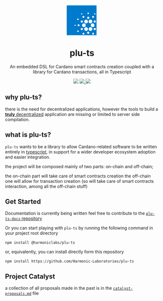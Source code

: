 <p align="center">
  <img width="100px" src="./assets/logo/plu-ts.svg" align="center"/>
  <h1 align="center">plu-ts</h1>
  <p align="center">An embedded DSL for Cardano smart contracts creation coupled with a library for Cardano transactions, all in Typescript</p>

  <p align="center">
    <img src="https://img.shields.io/github/commit-activity/m/harmonicpool/plu-ts?style=for-the-badge" />
    <a href="https://twitter.com/hlabs_tech">
      <img src="https://img.shields.io/twitter/follow/hlabs_tech?style=for-the-badge&logo=twitter" />
    </a>
    <a href="https://twitter.com/MicheleHarmonic">
      <img src="https://img.shields.io/twitter/follow/MicheleHarmonic?style=for-the-badge&logo=twitter" />
    </a>
  </p>
</p>

## why plu-ts?

there is the need for decentralized applications, however the tools to build a [**truly** decentralized](https://en.wikipedia.org/wiki/Decentralization) application are missing or limited to server side compilation.

## what is plu-ts?

```plu-ts``` wants to be a library to allow Cardano-related software to be written entirely in [typescript](https://www.typescriptlang.org/), in support for a wider developer ecosystem adoption and easier integration.

the project will be composed mainly of two parts: on-chain and off-chain;

the on-chain part will take care of smart contracts creation
the off-chain one will allow for transaction creation (so will take care of smart contracts interaction, among all the off-chain stuff)

## Get Started

Documentation is currently being written feel free to contribute to the [`plu-ts-docs` repository](https://github.com/HarmonicLabs/plu-ts-docs)

Or you can start playing with `plu-ts` by running the following command in your project root directory
```
npm install @harmoniclabs/plu-ts
```
or, equivalently, you can install directly form this repository
```
npm install https://github.com/Harmonic-Laboratories/plu-ts
```

## Project Catalyst

a collection of all proposals made in the past is in the [```catalyst-proposals.md```](./catalyst-proposals.md) file
